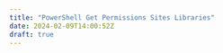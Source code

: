 ```yaml
---
title: "PowerShell Get Permissions Sites Libraries"
date: 2024-02-09T14:00:52Z
draft: true
---
```


